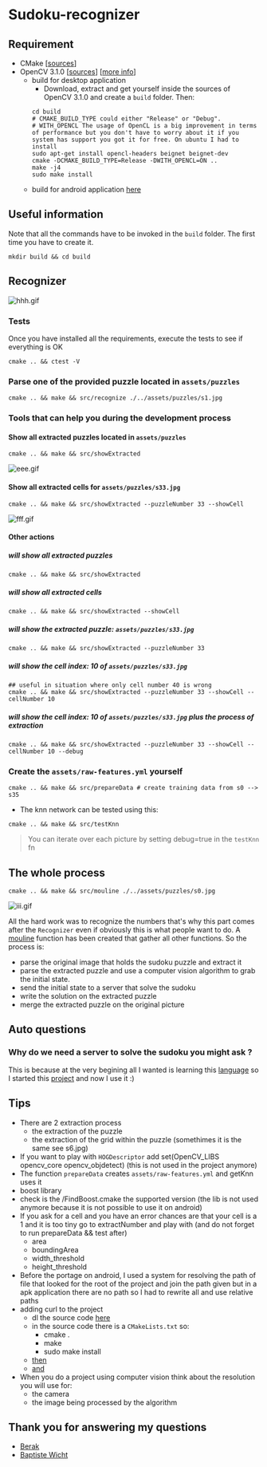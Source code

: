 # Sudoku-recognizer

## Requirement
* CMake [[sources](https://cmake.org/)]  
* OpenCV 3.1.0 [[sources](http://opencv.org/downloads.html)] [[more info](http://docs.opencv.org/3.1.0/df/d65/tutorial_table_of_content_introduction.html)]
  - build for desktop application
    - Download, extract and get yourself inside the sources of OpenCV 3.1.0 and create a `build` folder. Then:
    ```
    cd build
    # CMAKE_BUILD_TYPE could either "Release" or "Debug".
    # WITH_OPENCL The usage of OpenCL is a big improvement in terms of performance but you don't have to worry about it if you system has support you got it for free. On ubuntu I had to install
    sudo apt-get install opencl-headers beignet beignet-dev  
    cmake -DCMAKE_BUILD_TYPE=Release -DWITH_OPENCL=ON ..
    make -j4
    sudo make install
    ```
  - build for android application [here](http://answers.opencv.org/question/126795/build-opencv-31-for-android-with-opencl-support/)


## Useful information
Note that all the commands have to be invoked in the `build` folder. The first time you have to create it.
```
mkdir build && cd build
```

## Recognizer
![hhh.gif](https://bitbucket.org/repo/njp6xM/images/3411734402-hhh.gif)


### Tests
Once you have installed all the requirements, execute the tests to see if everything is OK
```
cmake .. && ctest -V
```

### Parse one of the provided puzzle located in `assets/puzzles`
```
cmake .. && make && src/recognize ./../assets/puzzles/s1.jpg
```

### Tools that can help you during the development process
#### Show all extracted puzzles located in `assets/puzzles`
```
cmake .. && make && src/showExtracted
```

![eee.gif](https://bitbucket.org/repo/njp6xM/images/4118982265-eee.gif)

#### Show all extracted cells for `assets/puzzles/s33.jpg`
```
cmake .. && make && src/showExtracted --puzzleNumber 33 --showCell
```

![fff.gif](https://bitbucket.org/repo/njp6xM/images/1253348601-fff.gif)

#### Other actions

##### will show all extracted puzzles  
```
cmake .. && make && src/showExtracted  
```

##### will show all extracted cells  
```
cmake .. && make && src/showExtracted --showCell  
```

##### will show the extracted puzzle: `assets/puzzles/s33.jpg`  
```
cmake .. && make && src/showExtracted --puzzleNumber 33  
```

##### will show the cell index: 10 of `assets/puzzles/s33.jpg`  
```
## useful in situation where only cell number 40 is wrong
cmake .. && make && src/showExtracted --puzzleNumber 33 --showCell --cellNumber 10  
```

##### will show the cell index: 10 of `assets/puzzles/s33.jpg` plus the process of extraction  
```
cmake .. && make && src/showExtracted --puzzleNumber 33 --showCell --cellNumber 10 --debug  
```

### Create the `assets/raw-features.yml` yourself
```
cmake .. && make && src/prepareData # create training data from s0 --> s35
```

* The knn network can be tested using this:
```
cmake .. && make && src/testKnn
```
> You can iterate over each picture by setting debug=true in the `testKnn` fn  

## The whole process

```
cmake .. && make && src/mouline ./../assets/puzzles/s0.jpg
```

![iii.gif](https://bitbucket.org/repo/njp6xM/images/1534426116-iii.gif)

All the hard work was to recognize the numbers that's why this part comes after the `Recognizer` even if obviously this is what people want to do. 
A [mouline](https://github.com/BenNG/sudoku-recognizer/blob/master/src/lib/sudoku.cpp#L1743) function has been created that gather all other functions.
So the process is:
 * parse the original image that holds the sudoku puzzle and extract it
 * parse the extracted puzzle and use a computer vision algorithm to grab the initial state.
 * send the initial state to a server that solve the sudoku
 * write the solution on the extracted puzzle
 * merge the extracted puzzle on the original picture


## Auto questions
### Why do we need a server to solve the sudoku you might ask ? 
This is because at the very begining all I wanted is learning this [language](http://elixir-lang.org/) so I started this [project](https://github.com/BenNG/sudoku-solver) and now I use it :)

## Tips
* There are 2 extraction process
  * the extraction of the puzzle
  * the extraction of the grid within the puzzle (somethimes it is the same see s6.jpg)
* If you want to play with `HOGDescriptor` add set(OpenCV_LIBS opencv_core opencv_objdetect) (this is not used in the project anymore)
* The function `prepareData` creates `assets/raw-features.yml` and getKnn uses it
* boost library
 * check is the /FindBoost.cmake the supported version (the lib is not used anymore because it is not possible to use it on android)
* If you ask for a cell and you have an error chances are that your cell is a 1 and it is too tiny go to extractNumber and play with (and do not forget to run prepareData && test after)
  * area
  * boundingArea
  * width_threshold
  * height_threshold
* Before the portage on android, I used a system for resolving the path of file that looked for the root of the project and join the path given but in a apk application
  there are no path so I had to rewrite all and use relative paths
* adding curl to the project
  * dl the source code [here](https://github.com/curl/curl/releases)
  * in the source code there is a `CMakeLists.txt` so:
    * cmake .
    * make
    * sudo make install
  * [then](https://github.com/BenNG/sudoku-recognizer/blob/2f30e4dc54620b646df8a97a8ec5651a171c3e56/src/CMakeLists.txt#L1)
  * [and](https://github.com/BenNG/sudoku-recognizer/blob/2f30e4dc54620b646df8a97a8ec5651a171c3e56/src/CMakeLists.txt#L31)
* When you do a project using computer vision think about the resolution you will use for:
  * the camera
  * the image being processed by the algorithm   


## Thank you for answering my questions
* [Berak](http://answers.opencv.org/users/2130/berak/)
* [Baptiste Wicht](https://github.com/wichtounet/)
